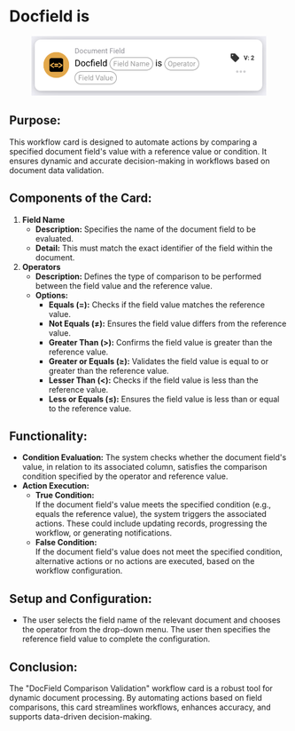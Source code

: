 # Docfield is

<figure><img src="../../../../.gitbook/assets/image (9) (1) (1).png" alt="" width="563"><figcaption></figcaption></figure>

## **Purpose:**

This workflow card is designed to automate actions by comparing a specified document field's value with a reference value or condition. It ensures dynamic and accurate decision-making in workflows based on document data validation.

## **Components of the Card:**

1. **Field Name**
   * **Description:** Specifies the name of the document field to be evaluated.
   * **Detail:** This must match the exact identifier of the field within the document.
2. **Operators**
   * **Description:** Defines the type of comparison to be performed between the field value and the reference value.
   * **Options:**
     * **Equals (=):** Checks if the field value matches the reference value.
     * **Not Equals (≠):** Ensures the field value differs from the reference value.
     * **Greater Than (>):** Confirms the field value is greater than the reference value.
     * **Greater or Equals (≥):** Validates the field value is equal to or greater than the reference value.
     * **Lesser Than (<):** Checks if the field value is less than the reference value.
     * **Less or Equals (≤):** Ensures the field value is less than or equal to the reference value.

## **Functionality:**

* **Condition Evaluation:** The system checks whether the document field's value, in relation to its associated column, satisfies the comparison condition specified by the operator and reference value.
* **Action Execution:**
  * **True Condition:**\
    If the document field's value meets the specified condition (e.g., equals the reference value), the system triggers the associated actions. These could include updating records, progressing the workflow, or generating notifications.
  * **False Condition:**\
    If the document field's value does not meet the specified condition, alternative actions or no actions are executed, based on the workflow configuration.

## **Setup and Configuration:**&#x20;

* The user selects the field name of the relevant document and chooses the operator from the drop-down menu. The user then specifies the reference field value to complete the configuration.

## **Conclusion:**

The "DocField Comparison Validation" workflow card is a robust tool for dynamic document processing. By automating actions based on field comparisons, this card streamlines workflows, enhances accuracy, and supports data-driven decision-making.
